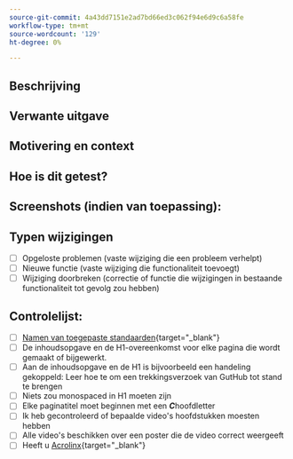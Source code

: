 ```yaml
---
source-git-commit: 4a43dd7151e2ad7bd66ed3c062f94e6d9c6a58fe
workflow-type: tm+mt
source-wordcount: '129'
ht-degree: 0%

---
```

<!--- Provide a general summary of your changes in the Title above -->

## Beschrijving

<!--- Describe your changes in detail -->

## Verwante uitgave

<!--- This project only accepts pull requests related to open issues -->
<!--- If suggesting a new feature or change, please discuss it in an issue first -->
<!--- If fixing a bug, there should be an issue describing it with steps to reproduce -->
<!--- Please link to the issue here: -->

## Motivering en context

<!--- Why is this change required? What problem does it solve? -->

## Hoe is dit getest?

<!--- Please describe in detail how you tested your changes. -->
<!--- Include details of your testing environment, and the tests you ran to -->
<!--- see how your change affects other areas of the code, etc. -->

## Screenshots (indien van toepassing):

## Typen wijzigingen

<!--- What types of changes does your code introduce? Put an `x` in all the boxes that apply: -->

- [ ] Opgeloste problemen (vaste wijziging die een probleem verhelpt)
- [ ] Nieuwe functie (vaste wijziging die functionaliteit toevoegt)
- [ ] Wijziging doorbreken (correctie of functie die wijzigingen in bestaande functionaliteit tot gevolg zou hebben)

## Controlelijst:


<!--- Go over all the following points, and put an `x` in all the boxes that apply. -->
<!--- If you're unsure about any of these, don't hesitate to ask. We're here to help! -->

- [ ] [Namen van toegepaste standaarden]([https://opensource.adobe.com/cla.html](https://wiki.corp.adobe.com/display/DMSArchitecture/Naming+Standards)){target="_blank"}
- [ ] De inhoudsopgave en de H1-overeenkomst voor elke pagina die wordt gemaakt of bijgewerkt.
- [ ] Aan de inhoudsopgave en de H1 is bijvoorbeeld een handeling gekoppeld: Leer hoe te om een trekkingsverzoek van GutHub tot stand te brengen
- [ ] Niets zou monospaced in H1 moeten zijn
- [ ] Elke paginatitel moet beginnen met een ***C***hoofdletter
- [ ] Ik heb gecontroleerd of bepaalde video&#39;s hoofdstukken moesten hebben
- [ ] Alle video&#39;s beschikken over een poster die de video correct weergeeft
- [ ] Heeft u [Acrolinx](https://experienceleague.corp.adobe.com/docs/authoring-guide-exl/using/style-guide/acrolinx.html){target="_blank"}
